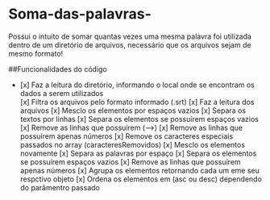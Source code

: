 # Soma-das-palavras-
Possui o intuito de somar quantas vezes uma mesma palavra foi utilizada dentro de um diretório de arquivos, necessário que os arquivos sejam de mesmo formato!

##Funcionalidades do código
<ul>
<li>[x] Faz a leitura do diretório, informando o local onde se encontram os dados a serem utilizados</li>
[x] Filtra os arquivos pelo formato informado (.srt)
[x] Faz a leitura dos arquivos
[x] Mesclo os elementos por espaços vazios
[x] Separa os textos por linhas
[x] Separa os elementos se possuírem espaços vazios
[x] Remove as linhas que possuírem (-->)
[x] Remove as linhas que possuírem apenas números
[x] Remove os caracteres especiais passados no array (caracteresRemovidos)
[x] Mesclo os elementos novamente
[x] Separa as palavras por espaço
[x] Separa os elementos se possuírem espaços vazios
[x] Remove as linhas que possuírem apenas números
[x] Agrupa os elementos retornando cada um eme seu respctivo objeto
[x] Ordena os elementos em (asc ou desc) dependendo do parâmentro passado
<ul>
